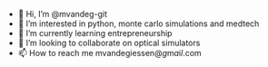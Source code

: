 - 👋 Hi, I’m @mvandeg-git
- 👀 I’m interested in python, monte carlo simulations and medtech
- 🌱 I’m currently learning entrepreneurship
- 💞️ I’m looking to collaborate on optical simulators
- 📫 How to reach me mvandegiessen@*g*m*a*i*l*.com

<!---
mvandeg-git/mvandeg-git is a ✨ special ✨ repository because its `README.md` (this file) appears on your GitHub profile.
You can click the Preview link to take a look at your changes.
--->
